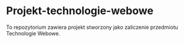 # Projekt-technologie-webowe
To repozytorium zawiera projekt stworzony jako zaliczenie przedmiotu Technologie Webowe.
